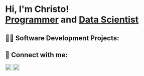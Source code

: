 <h1>Hi, I'm Christo! <br/><a href="https://github.com/CHRISTOK01">Programmer</a> and <a href="https://github.com/CHRISTOK01">Data Scientist</a></h1>

<h2>👨‍💻 Software Development Projects:</h2>



<h2> 🤳 Connect with me:</h2>

[<img align="left" alt="CHRISTOK01 | LinkedIn" width="22px" src="https://cdn.jsdelivr.net/npm/simple-icons@v3/icons/linkedin.svg" style="color: #0A66C2;" />][linkedin]
[<img align="left" alt="CHRISTOK01 | Instagram" width="22px" src="https://cdn.jsdelivr.net/npm/simple-icons@v3/icons/instagram.svg" style="color: #E4405F;" />][instagram]

[instagram]: https://www.instagram.com/christokachappilly/
[linkedin]: https://www.linkedin.com/in/christokachappilly/
